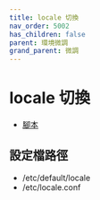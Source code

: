 ```yaml
---
title: locale 切換
nav_order: 5002
has_children: false
parent: 環境微調
grand_parent: 微調
---
```



# locale 切換


* [腳本](https://github.com/samwhelp/note-about-manjaro/tree/gh-pages/_demo/adjustment/env/locale)


## 設定檔路徑

* /etc/default/locale
* /etc/locale.conf
